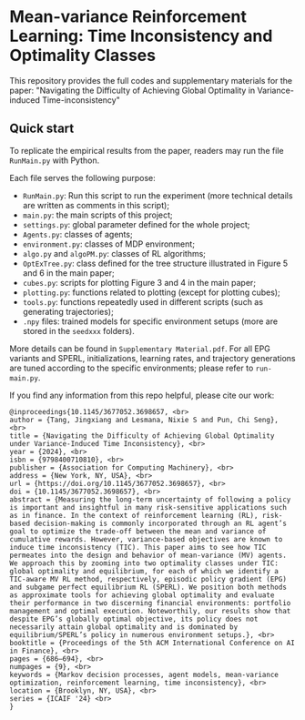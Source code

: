 # Mean-variance Reinforcement Learning: Time Inconsistency and Optimality Classes
This repository provides the full codes and supplementary materials for the paper: "Navigating the Difficulty of Achieving Global Optimality in Variance-induced Time-inconsistency"

## Quick start
To replicate the empirical results from the paper, readers may run the file `RunMain.py` with Python. 

Each file serves the following purpose:
- `RunMain.py`: Run this script to run the experiment (more technical details are written as comments in this script);
- `main.py`: the main scripts of this project;
- `settings.py`: global parameter defined for the whole project;
- `Agents.py`: classes of agents;
- `environment.py`: classes of MDP environment;
- `algo.py` and `algoPM.py`: classes of RL algorithms;
- `OptExTree.py`: class defined for the tree structure illustrated in Figure 5 and 6 in the main paper;
- `cubes.py`: scripts for plotting Figure 3 and 4 in the main paper;
- `plotting.py`: functions related to plotting (except for plotting cubes);
- `tools.py`: functions repeatedly used in different scripts (such as generating trajectories);
- `.npy` files: trained models for specific environment setups (more are stored in the `seedxxx` folders).

More details can be found in `Supplementary Material.pdf`. For all EPG variants and SPERL, initializations, learning rates, and trajectory generations are tuned according to the specific environments; please refer to `run-main.py`.

If you find any information from this repo helpful, please cite our work:
```
@inproceedings{10.1145/3677052.3698657, <br>
author = {Tang, Jingxiang and Lesmana, Nixie S and Pun, Chi Seng}, <br>
title = {Navigating the Difficulty of Achieving Global Optimality under Variance-Induced Time Inconsistency}, <br>
year = {2024}, <br>
isbn = {9798400710810}, <br>
publisher = {Association for Computing Machinery}, <br>
address = {New York, NY, USA}, <br>
url = {https://doi.org/10.1145/3677052.3698657}, <br>
doi = {10.1145/3677052.3698657}, <br>
abstract = {Measuring the long-term uncertainty of following a policy is important and insightful in many risk-sensitive applications such as in finance. In the context of reinforcement learning (RL), risk-based decision-making is commonly incorporated through an RL agent’s goal to optimize the trade-off between the mean and variance of cumulative rewards. However, variance-based objectives are known to induce time inconsistency (TIC). This paper aims to see how TIC permeates into the design and behavior of mean-variance (MV) agents. We approach this by zooming into two optimality classes under TIC: global optimality and equilibrium, for each of which we identify a TIC-aware MV RL method, respectively, episodic policy gradient (EPG) and subgame perfect equilibrium RL (SPERL). We position both methods as approximate tools for achieving global optimality and evaluate their performance in two discerning financial environments: portfolio management and optimal execution. Noteworthily, our results show that despite EPG’s globally optimal objective, its policy does not necessarily attain global optimality and is dominated by equilibrium/SPERL’s policy in numerous environment setups.}, <br>
booktitle = {Proceedings of the 5th ACM International Conference on AI in Finance}, <br>
pages = {686–694}, <br>
numpages = {9}, <br>
keywords = {Markov decision processes, agent models, mean-variance optimization, reinforcement learning, time inconsistency}, <br>
location = {Brooklyn, NY, USA}, <br>
series = {ICAIF '24} <br>
}
```
